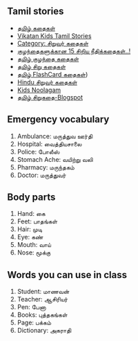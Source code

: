 ## Tamil stories

* [தமிழ் கதைகள்](http://tamilkathaigal.com/)
* [Vikatan Kids Tamil Stories](https://www.vikatan.com/collection/kids-stories)
* [Category: சிறுவர் கதைகள்](https://www.siruvarmalar.com/kids-stories)
* [குழந்தைகளுக்கான 15 சிறிய நீதிக்கதைகள்..!](https://www.momjunction.com/tamil/moral-stories-for-kids-in-tamil/)
* [தமிழ் குழந்தை கதைகள்](https://tamilkidsstory.com/)
* [தமிழ் சிறு கதைகள்](https://www.tamilsirukathaigal.com/)
* [தமிழ் FlashCard கதைகள்](https://storyweaver.org.in/search?category=Flashcards&language=Tamil&level=1&query=&sort=Relevance))
* [Hindu சிறுவர் கதைகள்](https://www.hindutamil.in/search/news/%E0%AE%9A%E0%AE%BF%E0%AE%B1%E0%AF%81%E0%AE%B5%E0%AE%B0%E0%AF%8D+%E0%AE%95%E0%AE%A4%E0%AF%88%E0%AE%95%E0%AE%B3%E0%AF%8D/)
* [Kids Noolagam](http://kids.noolagam.com/lessons/index3.asp)
* [தமிழ் சிறுகதை-Blogspot](https://tamilsirukatai.blogspot.com/)

## Emergency vocabulary


1.  Ambulance: மருத்துவ ஊர்தி
1.  Hospital: வைத்தியசாலை
1.  Police: போலீஸ்
1.  Stomach Ache: வயிற்று வலி
1.  Pharmacy: மருந்தகம்
1.  Doctor: மருத்துவர்

## Body parts 

1.  Hand: கை
1.  Feet: பாதங்கள்
1.  Hair: முடி
1.  Eye: கண்
1.  Mouth: வாய்
1.  Nose: மூக்கு


## Words you can use in class 

1.  Student: மாணவன்
1.  Teacher: ஆசிரியர்
1.  Pen: பேனா
1.  Books: புத்தகங்கள்
1.  Page: பக்கம்
1.  Dictionary: அகராதி